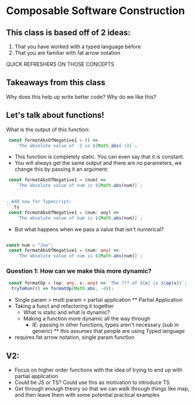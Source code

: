 # Composable Software Construction

## This class is based off of 2 ideas: 
1. That you have worked with a typed language before
2. That you are familiar with fat arrow notation

QUICK REFRESHERS ON THOSE CONCEPTS

## Takeaways from this class
Why does this help up write better code? Why do we like this?

## Let's talk about functions!

What is the output of this function: 
```js
 const formatAbsOfNegative1 = () =>
    `The absolute value of -1 is ${Math.abs(-1)}`;
```
- This function is completely static. You can even say that it is constant.
- You will always get the same output and there are no parameters, we change this by passing it an argument: 
```js
 const formatAbsOfNegative1 = (num) =>
    `The absolute value of num is ${Math.abs(num)}`;
    ```

- Add now for Typescript: 
```ts
 const formatAbsOfNegative1 = (num: any) =>
    `The absolute value of num is ${Math.abs(num)}`;
```
- But what happens when we pass a value that isn't numerical? 
```ts

const num = "Joe";
 const formatAbsOfNegative1 = (num: any) =>
    `The absolute value of num is ${Math.abs(num)}`;
```

### Question 1: How can we make this more dynamic?
```ts
 const formatOp = (op: any, x: any) => `The ??? of ${x} is ${op(x)}`;
  tryToRun(() => formatOp(Math.abs, -4));
```

- Single param > multi param > partial application
** Partial Application
- Taking a funct and refactoring it together
    - What is static and what is dynamic? 
    - Making a function more dynamic all the way through
        - IE: passing in other functions, types aren't necessary (sub in generic)
    ** this assumes that people are using Typed language
- requires fat arrow notation, single param function 
## V2: 
- Focus on higher order functions with the idea of trying to end up with partial application
- Could be JS or TS?
    Could use this as motivation to introduce TS
- Get through enough theory so that we can walk through things like map, and then leave them with some potential practical examples
